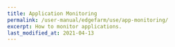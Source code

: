 ```yaml
---
title: Application Monitoring
permalink: /user-manual/edgefarm/use/app-monitoring/
excerpt: How to monitor applications.
last_modified_at: 2021-04-13
---
```


